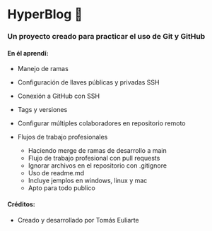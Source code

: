 # HyperBlog :mushroom:  
### Un proyecto creado para practicar el uso de Git y GitHub

#### En él aprendí:
- Manejo de ramas
- Configuración de llaves públicas y privadas SSH
- Conexión a GitHub con SSH
- Tags y versiones
- Configurar múltiples colaboradores en repositorio remoto

- Flujos de trabajo profesionales
	- Haciendo merge de ramas de desarrollo a main
	- Flujo de trabajo profesional con pull requests
	- Ignorar archivos en el repositorio con .gitignore
	- Uso de readme.md
	- Incluye jemplos en windows, linux y mac
	- Apto para todo publico 
#### Créditos:
* Creado y desarrollado por Tomás Euliarte